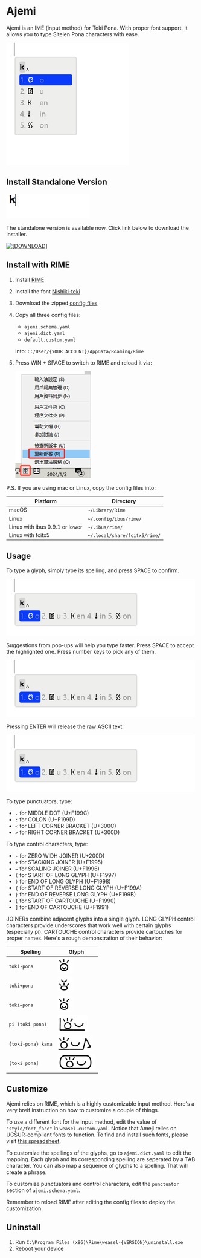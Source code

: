# Ajemi

Ajemi is an IME (input method) for Toki Pona. With proper font support, it allows you to type Sitelen Pona characters with ease. 

![](./doc/preview.gif)

## Install Standalone Version

![](./doc/preview-standalone.gif)

The standalone version is available now. Click link below to download the installer.

[![[DOWNLOAD]](https://img.shields.io/badge/DOWNLOAD-Ajemi--0.1--Setup.exe-blue)](https://github.com/dec32/Ajemi/releases/download/v0.1/Ajemi-0.1-Setup.exe)


## Install with RIME

1. Install [RIME](https://rime.im/)
2. Install the font [Nishiki-teki](https://umihotaru.work/nishiki-teki.zip)
3. Download the zipped [config files](https://github.com/dec32/Ajemi/releases/download/v1.0-rime/Ajemi.zip)
4. Copy all three config files:

    - `ajemi.schema.yaml`
    - `ajemi.dict.yaml`
    - `default.custom.yaml`

   into: `C:/User/{YOUR_ACCOUNT}/AppData/Roaming/Rime`

5. Press WIN + SPACE to switch to RIME and reload it via:

    ![](./doc/reload.jpg)

P.S. If you are using mac or Linux, copy the config files into:

|Platform                        |Directory                    |
|--------------------------------|-----------------------------|
|macOS                           |`~/Library/Rime`             |
|Linux                           |`~/.config/ibus/rime/`       |
|Linux with ibus 0.9.1 or lower  |`~/.ibus/rime/`              |
|Linux with fcitx5               |`~/.local/share/fcitx5/rime/`|

## Usage


To type a glyph, simply type its spelling, and press SPACE to confirm. 

![](./doc/kijetesantakalu.gif)

Suggestions from pop-ups will help you type faster. Press SPACE to accept the highlighted one. Press number keys to pick any of them.

![](./doc/kije.gif)

Pressing ENTER will release the raw ASCII text.

![](./doc/release.gif)

To type punctuators, type: 

- `.` for MIDDLE DOT (U+F199C)
- `:` for COLON (U+F199D)
- `<` for LEFT CORNER BRACKET (U+300C)
- `>` for RIGHT CORNER BRACKET (U+300D)

To type control characters, type:

- `-` for ZERO WIDH JOINER (U+200D)
- `+` for STACKING JOINER (U+F1995)
- `=` for SCALING JOINER (U+F1996)
- `(` for START OF LONG GLYPH (U+F1997)
- `)` for END OF LONG GLYPH (U+F1998)
- `{` for START OF REVERSE LONG GLYPH (U+F199A)
- `}` for END OF REVERSE LONG GLYPH (U+F199B)
- `[` for START OF CARTOUCHE (U+F1990)
- `]` for END OF CARTOUCHE (U+F1991)


JOINERs combine adjacent glyphs into a single glyph. LONG GLYPH control characters provide underscores that work well with certain glyphs (especially pi). CARTOUCHE control characters provide cartouches for proper names. Here's a rough demonstration of their behavior:

|Spelling          |Glyph                                    |
|------------------|-----------------------------------------|
|`toki-pona`       |![](./doc/control-scaling.png)           |
|`toki+pona`       |![](./doc/control-stacking.png)          |
|`toki=pona`       |![](./doc/control-scaling.png)           |
|`pi (toki pona)`  |![](./doc/control-long-glyph.png)        |
|`{toki-pona} kama`|![](./doc/control-reverse-long-glyph.png)|
|`[toki pona]`     |![](./doc/control-cartoche.png)          |


## Customize

Ajemi relies on RIME, which is a highly customizable input method. Here's a very breif instruction on how to customize a couple of things.

To use a different font for the input method, edit the value of `"style/font_face"` in `weasel.custom.yaml`. Notice that Ameji relies on UCSUR-compliant fonts to function. To find and install such fonts, please visit [this spreadsheet](https://docs.google.com/spreadsheets/d/1xwgTAxwgn4ZAc4DBnHte0cqta1aaxe112Wh1rv9w5Yk/htmlview?gid=1195574771).

To customize the spellings of the glyphs, go to `ajemi.dict.yaml` to edit the mapping. Each glyph and its corresponding spelling are seperated by a TAB character. You can also map a sequence of glyphs to a spelling. That will create a phrase.

To customize punctuators and control characters, edit the `punctuator` section of `ajemi.schema.yaml`.

Remember to reload RIME after editing the config files to deploy the customization.

## Uninstall

1. Run `C:\Program Files (x86)\Rime\weasel-{VERSION}\uninstall.exe`
2. Reboot your device
